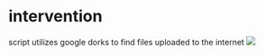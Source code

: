 # intervention
script utilizes google dorks to find files uploaded to the internet
![](https://cdn.upload.systems/uploads/vb4Cb8Lt.png)
